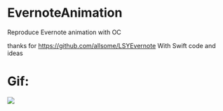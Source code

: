 # EvernoteAnimation
Reproduce Evernote animation with OC 


thanks for https://github.com/allsome/LSYEvernote With Swift code and ideas
# Gif:
![](http://ww1.sinaimg.cn/mw690/006bdQ7qjw1f5xv0s6sg0g30b40iqq7m.gif)
